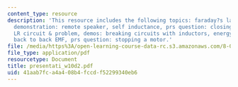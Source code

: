```yaml
---
content_type: resource
description: 'This resource includes the following topics: faraday?s law mutual inductance,
  demonstration: remote speaker, self inductance, prs question: closing a switch;
  LR circuit & problem, demos: breaking circuits with inductors, energy in inductor,
  back to back EMF, prs question: stopping a motor.'
file: /media/https%3A/open-learning-course-data-rc.s3.amazonaws.com/8-02t-electricity-and-magnetism-spring-2005/41aab7fca4a408b4fccdf52299340eb6_presentati_w10d2.pdf
file_type: application/pdf
resourcetype: Document
title: presentati_w10d2.pdf
uid: 41aab7fc-a4a4-08b4-fccd-f52299340eb6
---
```

